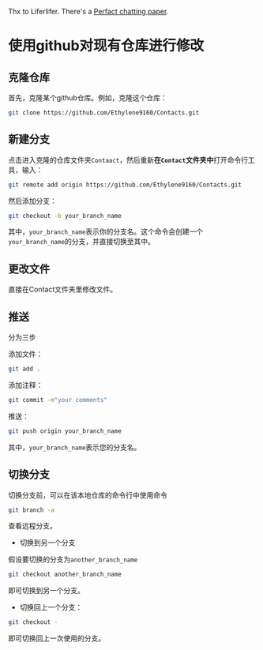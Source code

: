 Thx to Liferlifer. There's a [Perfact chatting paper](https://github.com/LiferLifer/TransferChan).

# 使用github对现有仓库进行修改

## 克隆仓库

首先，克隆某个github仓库。例如，克隆这个仓库：

```bash
git clone https://github.com/Ethylene9160/Contacts.git
```

## 新建分支

点击进入克隆的仓库文件夹`Contaact`，然后重新**在`Contact`文件夹中**打开命令行工具，输入：

```bash
git remote add origin https://github.com/Ethylene9160/Contacts.git
```

然后添加分支：

```bash
git checkout -b your_branch_name
```

其中，`your_branch_name`表示你的分支名。这个命令会创建一个`your_branch_name`的分支，并直接切换至其中。

## 更改文件

直接在Contact文件夹里修改文件。

## 推送

分为三步

添加文件：

```bash
git add .
```

添加注释：

```bash
git commit -m"your comments"
```

推送：

```bash
git push origin your_branch_name
```

其中，`your_branch_name`表示您的分支名。

## 切换分支

切换分支前，可以在该本地仓库的命令行中使用命令

```bash
git branch -a
```

查看远程分支。

* 切换到另一个分支

假设要切换的分支为`another_branch_name`

```bash
git checkout another_branch_name
```

即可切换到另一个分支。

* 切换回上一个分支：

```bash
git checkout -
```

即可切换回上一次使用的分支。

